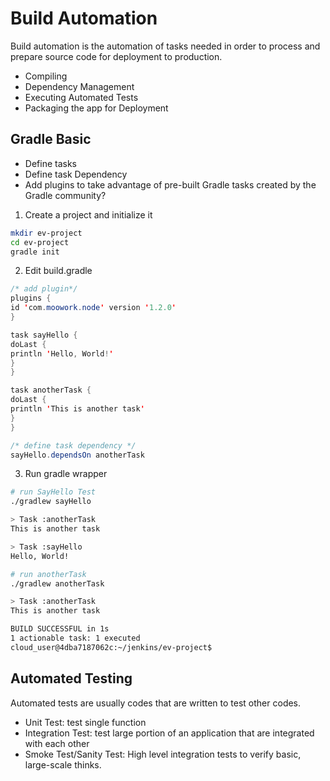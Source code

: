 # Build Automation
Build automation is the automation of tasks needed in order to process and prepare source code for deployment to production.
- Compiling
- Dependency Management
- Executing Automated Tests
- Packaging the app for Deployment

## Gradle Basic
- Define tasks
- Define task Dependency
- Add plugins to take advantage of pre-built Gradle tasks created by the Gradle community?

1. Create a project and initialize it
```bash
mkdir ev-project
cd ev-project
gradle init
```
2. Edit build.gradle
```java
/* add plugin*/
plugins {
id 'com.moowork.node' version '1.2.0'
}

task sayHello {
doLast {
println 'Hello, World!'
}
}

task anotherTask {
doLast {
println 'This is another task'
}
}

/* define task dependency */
sayHello.dependsOn anotherTask
```
3. Run gradle wrapper
```bash
# run SayHello Test
./gradlew sayHello

> Task :anotherTask
This is another task

> Task :sayHello
Hello, World!

# run anotherTask
./gradlew anotherTask

> Task :anotherTask
This is another task

BUILD SUCCESSFUL in 1s
1 actionable task: 1 executed
cloud_user@4dba7187062c:~/jenkins/ev-project$ 
```

## Automated Testing
Automated tests are usually codes that are written to test other codes.
- Unit Test: test single function
- Integration Test: test large portion of an application that are integrated with each other
- Smoke Test/Sanity Test: High level integration tests to verify basic, large-scale thinks.